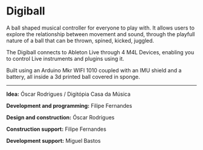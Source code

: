 # Digiball

A ball shaped musical controller for everyone to play with. It allows users to explore the relationship between movement and sound, through the playfull nature of a ball that can be thrown, spined, kicked, juggled. 

The Digiball connects to Ableton Live through 4 M4L Devices, enabling you to control Live instruments and plugins using it. 

Built using an Arduino Mkr WIFI 1010 coupled with an IMU shield and a battery, all inside a 3d printed ball covered in sponge.

------
**Idea:** Óscar Rodrigues / Digitópia Casa da Música

**Development and programming:** Filipe Fernandes

**Design and construction:** Óscar Rodrigues

**Construction support:** Filipe Fernandes

**Development support:** Miguel Bastos
